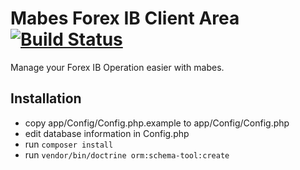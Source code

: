 Mabes Forex IB Client Area [![Build Status](https://travis-ci.org/Atriedes/mabes.svg?branch=master)](https://travis-ci.org/Atriedes/mabes)
===

Manage your Forex IB Operation easier with mabes.

Installation
---

- copy app/Config/Config.php.example to app/Config/Config.php
- edit database information in Config.php
- run `composer install`
- run `vendor/bin/doctrine orm:schema-tool:create`